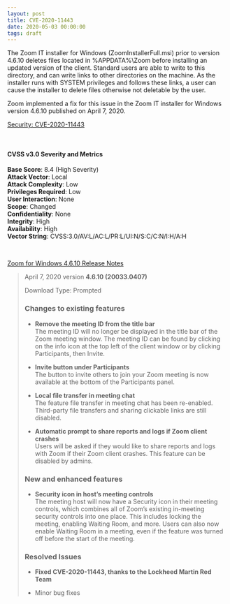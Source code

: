 ```yaml
---
layout: post
title: CVE-2020-11443
date: 2020-05-03 00:00:00
tags: draft
---
```


The Zoom IT installer for Windows (ZoomInstallerFull.msi) prior to version 4.6.10 deletes files located in %APPDATA%\Zoom before installing an updated version of the client. Standard users are able to write to this directory, and can write links to other directories on the machine. As the installer runs with SYSTEM privileges and follows these links, a user can cause the installer to delete files otherwise not deletable by the user.

Zoom implemented a fix for this issue in the Zoom IT installer for Windows version 4.6.10 published on April 7, 2020.

[Security: CVE-2020-11443](https://support.zoom.us/hc/en-us/articles/360043036451-Security-CVE-2020-11443)

<br>

#### CVSS v3.0 Severity and Metrics ####

**Base Score**: 8.4 (High Severity)  
**Attack Vector**: Local  
**Attack Complexity**: Low  
**Privileges Required**: Low  
**User Interaction**: None  
**Scope**: Changed  
**Confidentiality**: None  
**Integrity**: High  
**Availability**: High  
**Vector String**: CVSS:3.0/AV:L/AC:L/PR:L/UI:N/S:C/C:N/I:H/A:H

<br>

[Zoom for Windows 4.6.10 Release Notes](https://support.zoom.us/hc/en-us/articles/201361953-New-Updates-for-Windows)

> April 7, 2020 version **4.6.10 (20033.0407)**
>
> Download Type: Prompted
> 
> ### Changes to existing features ###
> * **Remove the meeting ID from the title bar**  
> The meeting ID will no longer be displayed in the title bar of the Zoom meeting window. The meeting ID can be found by clicking on the info icon at the top left of the client window or by clicking Participants, then Invite. 
> 
> * **Invite button under Participants**  
> The button to invite others to join your Zoom meeting is now available at the bottom of the Participants panel.
> 
> * **Local file transfer in meeting chat**  
> The feature file transfer in meeting chat has been re-enabled. Third-party file transfers and sharing clickable links are still disabled.
> 
> * **Automatic prompt to share reports and logs if Zoom client crashes**  
> Users will be asked if they would like to share reports and logs with Zoom if their Zoom client crashes. This feature can be disabled by admins. 
> 
> ### New and enhanced features ### 
> * **Security icon in host’s meeting controls**  
> The meeting host will now have a Security icon in their meeting controls, which combines all of Zoom’s existing in-meeting security controls into one place. This includes locking the meeting, enabling Waiting Room, and more. Users can also now enable Waiting Room in a meeting, even if the feature was turned off before the start of the meeting.
> 
> ### Resolved Issues ###
> * **Fixed CVE-2020-11443, thanks to the Lockheed Martin Red Team**
> 
> * Minor bug fixes